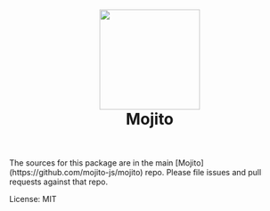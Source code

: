 <h1 align="center">
  <a href="http://standardjs.com"><img src="https://avatars0.githubusercontent.com/u/20876637?v=3&s=260" width="180">  </a>
  <br>
  Mojito
  <br>
  <br>
</h1>
The sources for this package are in the main [Mojito](https://github.com/mojito-js/mojito) repo. Please file issues and pull requests against that repo.

License: MIT